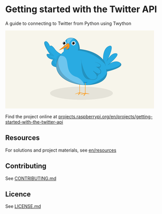 # Getting started with the Twitter API

A guide to connecting to Twitter from Python using Twython

![Getting Started with the Twitter API](/en/images/banner.png)

Find the project online at [projects.raspberrypi.org/en/projects/getting-started-with-the-twitter-api](https://projects.raspberrypi.org/en/projects/getting-started-with-the-twitter-api)

## Resources
For solutions and project materials, see [en/resources](https://github.com/raspberrypilearning/getting-started-with-the-twitter-api/tree/master/en/resources)

## Contributing
See [CONTRIBUTING.md](CONTRIBUTING.md)

## Licence
 See [LICENSE.md](LICENSE.md)

